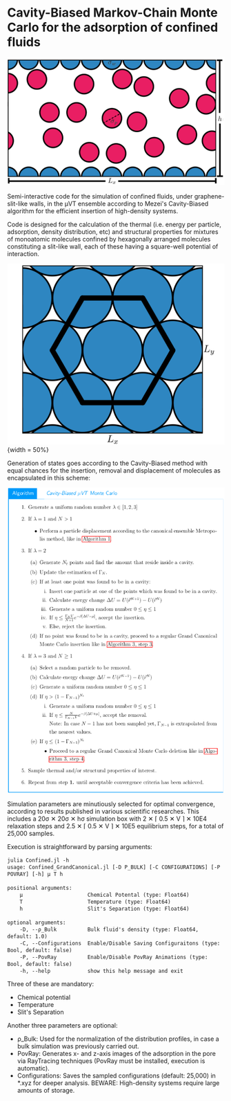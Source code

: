 # Cavity-Biased Markov-Chain Monte Carlo for the adsorption of confined fluids

![Fluid Confined by Slit-Like Walls](img/Pore.png)

Semi-interactive code for the simulation of confined fluids, under graphene-slit-like walls, in the μVT ensemble according to Mezei's Cavity-Biased algorithm for the efficient insertion of high-density systems.

Code is designed for the calculation of the thermal (i.e. energy per particle, adsorption, density distribution, etc) and structural properties for mixtures of monoatomic molecules confined by hexagonally arranged molecules constituting a slit-like wall, each of these having a square-well potential of interaction.

![Hexagonal Arrangement of Walls](img/HCP.png){width = 50%}

Generation of states goes according to the Cavity-Biased method with equal chances for the insertion, removal and displacement of molecules as encapsulated in this scheme:

![Algorithm](img/Algorithm.png)

Simulation parameters are minutiously selected for optimal convergence, according to results published in various scientific researches. This includes a 20σ ✕ 20σ ✕ hσ simulation box with 2 ✕ ⌈ 0.5 ✕ V ⌉ ✕ 10E4 relaxation steps and 2.5 ✕ ⌈ 0.5 ✕ V ⌉ ✕ 10E5 equilibrium steps, for a total of 25,000 samples.

Execution is straightforward by parsing arguments:

    julia Confined.jl -h
    usage: Confined_GrandCanonical.jl [-D Ρ_BULK] [-C CONFIGURATIONS] [-P POVRAY] [-h] μ T h

    positional arguments:
        μ                     Chemical Potental (type: Float64)
        T                     Temperature (type: Float64)
        h                     Slit's Separation (type: Float64)

    optional arguments:
        -D, --ρ_Bulk          Bulk fluid's density (type: Float64, default: 1.0)
        -C, --Configurations  Enable/Disable Saving Configuraitons (type: Bool, default: false)
        -P, --PovRay          Enable/Disable PovRay Animations (type: Bool, default: false)
        -h, --help            show this help message and exit

Three of these are mandatory: 

* Chemical potential
* Temperature
* Slit's Separation

Another three parameters are optional:

* ρ_Bulk: Used for the normalization of the distribution profiles, in case a bulk simulation was previously carried out.
* PovRay: Generates x- and z-axis images of the adsorption in the pore via RayTracing techniques (PovRay must be installed, execution is automatic).
* Configurations: Saves the sampled configurations (default: 25,000) in *.xyz for deeper analysis. BEWARE: High-density systems require large amounts of storage.